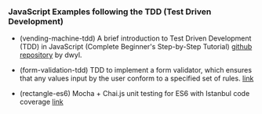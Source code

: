 ### JavaScript Examples following the TDD (Test Driven Development)

- (vending-machine-tdd) A brief introduction to Test Driven Development (TDD) in JavaScript (Complete Beginner's Step-by-Step Tutorial) [github repository](https://github.com/dwyl/learn-tdd) by dwyl.

- (form-validation-tdd) TDD to implement a form validator, which ensures that any values input by the user conform to a specified set of rules. [link](https://www.sitepoint.com/learning-javascript-test-driven-development-by-example/)

- (rectangle-es6) Mocha + Chai.js unit testing for ES6 with Istanbul code coverage [link](https://medium.com/the-web-tub/mocha-chai-js-unit-testing-for-es6-with-istanbul-code-coverage-11b2a141a446)